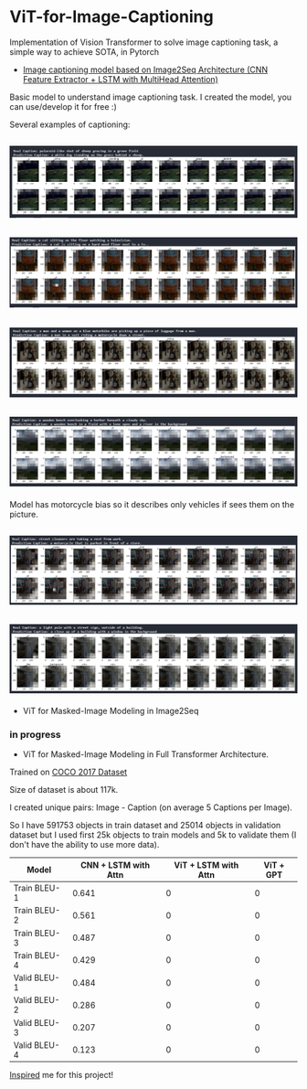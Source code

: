# ViT-for-Image-Captioning
Implementation of Vision Transformer to solve image captioning task, a simple way to achieve SOTA, in Pytorch

* [Image captioning model based on Image2Seq Architecture (CNN Feature Extractor + LSTM with MultiHead Attention)](./image2seq.ipynb)

Basic model to understand image captioning task. I created the model, you can use/develop it for free :)

Several examples of captioning:

![](./examples/1.jpg)
---
![](./examples/2.jpg)
---
![](./examples/3.jpg)
---
![](./examples/4.jpg)
---
Model has motorcycle bias so  it describes only vehicles if sees them on the picture.

![](./examples/5.jpg)
---
![](./examples/6.jpg)
---

* ViT for Masked-Image Modeling in Image2Seq

### in progress

* ViT for Masked-Image Modeling in Full Transformer Architecture.

Trained on [COCO 2017 Dataset](https://cocodataset.org/#home)

Size of dataset is about 117k. 

I created unique pairs: Image - Caption (on average 5 Captions per Image). 

So I have 591753 objects in train dataset and 25014 objects in validation dataset but I used first 25k objects to train models and 5k to validate them (I don't have the ability to use more data).

Model | CNN + LSTM with Attn | ViT + LSTM with Attn | ViT + GPT |
--- | --- | --- | --- |
Train BLEU-1 | 0.641 | 0 | 0 |
Train BLEU-2 | 0.561 | 0 | 0 |
Train BLEU-3 | 0.487 | 0 | 0 |
Train BLEU-4 | 0.429 | 0 | 0 |
Valid BLEU-1 | 0.484 | 0 | 0 |
Valid BLEU-2 | 0.286 | 0 | 0 |
Valid BLEU-3 | 0.207 | 0 | 0 |
Valid BLEU-4 | 0.123 | 0 | 0 |

[Inspired](https://github.com/lucidrains/vit-pytorch) me for this project!
